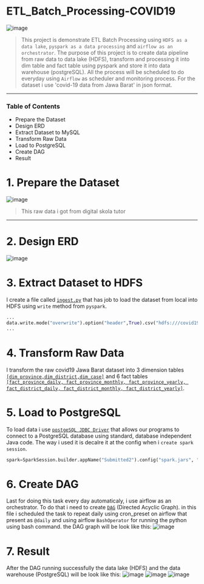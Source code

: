 # ETL_Batch_Processing-COVID19

![image](https://user-images.githubusercontent.com/103250258/170876139-0d42153c-0470-4162-8ca1-db30035d2a69.png)
>This project is demonstrate ETL Batch Processing using `HDFS as a data lake`, `pyspark as a data processing` and `airflow as an orchestrator`. The purpose of this project is to create data pipeline from raw data to data lake (HDFS), transform and processing it into dim table and fact table using pyspark and store it into data warehouse (postgreSQL). All the process will be scheduled to do everyday using `Airflow` as scheduler and monitoring process. For the dataset i use 'covid-19 data from Jawa Barat' in json format.
___
### Table of Contents

- Prepare the Dataset
- Design ERD
- Extract Dataset to MySQL
- Transform Raw Data
- Load to PostgreSQL
- Create DAG
- Result

# 1. Prepare the Dataset
![image](https://user-images.githubusercontent.com/103250258/170876643-a0111318-e589-4f86-8a33-08865562a738.png)
>This raw data i got from digital skola tutor
___
# 2. Design ERD
![image](https://user-images.githubusercontent.com/103250258/170877267-29459c40-67b6-48e0-8432-669034dfc16d.png)

# 3. Extract Dataset to HDFS
I create a file called [`ingest.py`](ingest.py) that has job to load the dataset from local into HDFS using `write` method from `pyspark`.
```python
...
data.write.mode("overwrite").option("header",True).csv("hdfs:///covid19/raw_data_airflow2")
...
```
# 4. Transform Raw Data
I transform the raw covid19 Jawa Barat dataset into 3 dimension tables [`[dim_province,dim_district,dim_case]`](trans_load_dim.py) and 6 fact tables [`[fact_province_daily, fact_province_monthly, fact_province_yearly, fact_district_daily, fact_district_monthly, fact_district_yearly]`](trans_load_fact.py).
# 5. Load to PostgreSQL
To load data i use [`postgeSQL JDBC Driver`](https://jdbc.postgresql.org/) that allows our programs to connect to a PostgreSQL database using standard, database independent Java code. The way i used it is decalre it at the config when i `create spark session`.
```python
spark=SparkSession.builder.appName("Submitted2").config("spark.jars", "file:///home/hadoop/postgresql-42.2.6.jar").getOrCreate()
```
# 6. Create DAG
Last for doing this task every day automaticaly, i use airflow as an orchestrator. To do that i need to create [`DAG`](dags/testingDAG.py) (Directed Acyclic Graph). in this file i scheduled the task to repeat daily using cron_preset on airflow that present as `@daily` and using airflow `BashOperator` for running the python using bash command. the DAG graph will be look like this:
![image](https://user-images.githubusercontent.com/103250258/170879243-a1302d87-bbd5-49a6-abd1-3a2e7454c61d.png)

# 7. Result
After the DAG running successfully the data lake (HDFS) and the data warehouse (PostgreSQL) will be look like this:
![image](https://user-images.githubusercontent.com/103250258/170879485-2ef4a147-7de1-430e-85a3-e36993aada27.png)
![image](https://user-images.githubusercontent.com/103250258/170879576-ba5e702f-70ba-43af-9e87-42abbd110832.png)
![image](https://user-images.githubusercontent.com/103250258/170879660-b500ec4a-2c51-4c9c-ac11-62d24a9c31e2.png)

